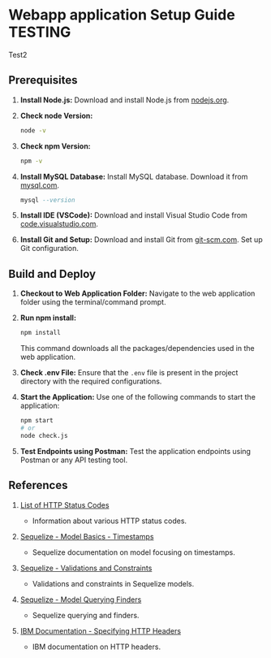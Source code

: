 
# Webapp application Setup Guide TESTING

Test2

## Prerequisites

1. **Install Node.js:** Download and install Node.js from [nodejs.org](https://nodejs.org/).

3. **Check node Version:**

    ```bash
    node -v
    ```

3. **Check npm Version:**

    ```bash
    npm -v
    ```

4. **Install MySQL Database:** Install MySQL database. Download it from [mysql.com](https://dev.mysql.com/downloads/).

    ```sql
    mysql --version
    ```

5. **Install IDE (VSCode):** Download and install Visual Studio Code from [code.visualstudio.com](https://code.visualstudio.com/).

6. **Install Git and Setup:**
   Download and install Git from [git-scm.com](https://git-scm.com/). Set up Git configuration.

## Build and Deploy

1. **Checkout to Web Application Folder:**
   Navigate to the web application folder using the terminal/command prompt.

2. **Run npm install:**

    ```bash
    npm install
    ```

   This command downloads all the packages/dependencies used in the web application.

3. **Check .env File:**
   Ensure that the `.env` file is present in the project directory with the required configurations.

4. **Start the Application:**
   Use one of the following commands to start the application:

    ```bash
    npm start
    # or
    node check.js
    ```

5. **Test Endpoints using Postman:**
   Test the application endpoints using Postman or any API testing tool.


## References

1. [List of HTTP Status Codes](https://en.wikipedia.org/wiki/List_of_HTTP_status_codes)
   - Information about various HTTP status codes.

2. [Sequelize - Model Basics - Timestamps](https://sequelize.org/docs/v6/core-concepts/model-basics/#timestamps)
   - Sequelize documentation on model focusing on timestamps.

3. [Sequelize - Validations and Constraints](https://sequelize.org/docs/v6/core-concepts/validations-and-constraints/)
   - Validations and constraints in Sequelize models.

4. [Sequelize - Model Querying Finders](https://sequelize.org/docs/v6/core-concepts/model-querying-finders/)
   - Sequelize querying and finders.

5. [IBM Documentation - Specifying HTTP Headers](https://www.ibm.com/docs/en/order-management-sw/9.4.0?topic=services-specifying-http-headers)
   - IBM documentation on HTTP headers.